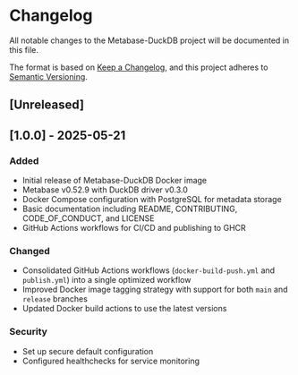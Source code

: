 # Changelog

All notable changes to the Metabase-DuckDB project will be documented in this file.

The format is based on [Keep a Changelog](https://keepachangelog.com/en/1.0.0/),
and this project adheres to [Semantic Versioning](https://semver.org/spec/v2.0.0.html).

## [Unreleased]

## [1.0.0] - 2025-05-21

### Added
- Initial release of Metabase-DuckDB Docker image
- Metabase v0.52.9 with DuckDB driver v0.3.0
- Docker Compose configuration with PostgreSQL for metadata storage
- Basic documentation including README, CONTRIBUTING, CODE_OF_CONDUCT, and LICENSE
- GitHub Actions workflows for CI/CD and publishing to GHCR

### Changed
- Consolidated GitHub Actions workflows (`docker-build-push.yml` and `publish.yml`) into a single optimized workflow
- Improved Docker image tagging strategy with support for both `main` and `release` branches
- Updated Docker build actions to use the latest versions

### Security
- Set up secure default configuration
- Configured healthchecks for service monitoring
